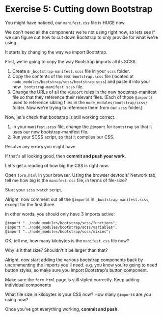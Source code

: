 # Exercise 5: Cutting down Bootstrap

You might have noticed, our `manifest.css` file is HUGE now.

We don't need all the components we're not using right now, so lets see if we can figure out how to cut down Bootstrap to only provide for what we're using.

It starts by changing the way we import Bootstrap.

First, we're going to copy the way Bootstrap imports all its SCSS.

1. Create a `_bootstrap-manifest.scss` file in your `scss` folder.
1. Copy the contents of the real `bootstrap.scss` file (located at `node_modules/bootstrap/scss/bootstrap.scss`) and paste it into your new `_bootstrap-manifest.scss` file.
1. Change the URLs of all the `@import` rules in the new bootstrap-manifest file so that they reference their relevant files. (Each of those `@import`s used to reference sibling files in the `node_modules/bootstrap/scss/` folder. Now we're trying to reference them from our `scss` folder.)

Now, let's check that bootstrap is still working correct.

1. In your `manifest.scss` file, change the `@import` for `bootstrap` so that it uses our new bootstrap-manifest file.
1. Run your SCSS script, so that it compiles our CSS.

Resolve any errors you might have.

If that's all looking good, then **commit and push your work**.

Let's get a reading of how big the CSS is right now.

Open `form.html` in your browser. Using the browser devtools' Network tab, tell me how big is the `manifest.css` file, in terms of file-size?

Start your `scss:watch` script.

Alright, now comment out all the `@import`s in `_bootstrap-manifest.scss`, except for the first three.

In other words, you should only have 3 imports active:

```
@import "../node_modules/bootstrap/scss/functions";
@import "../node_modules/bootstrap/scss/variables";
@import "../node_modules/bootstrap/scss/mixins";
```

OK, tell me, how many kilobytes is the `manifest.css` file now?

Why is it that size? Shouldn't it be larger than that?

Alright, now start adding the various bootstrap components back by uncommenting the imports you'll need. e.g. you know you're going to need button styles, so make sure you import Bootstrap's button component.

Make sure the `form.html` page is still styled correctly. Keep adding individual components 

What file size in kilobytes is your CSS now?
How many `@import`s are you using now?

Once you've got everything working, **commit and push**.